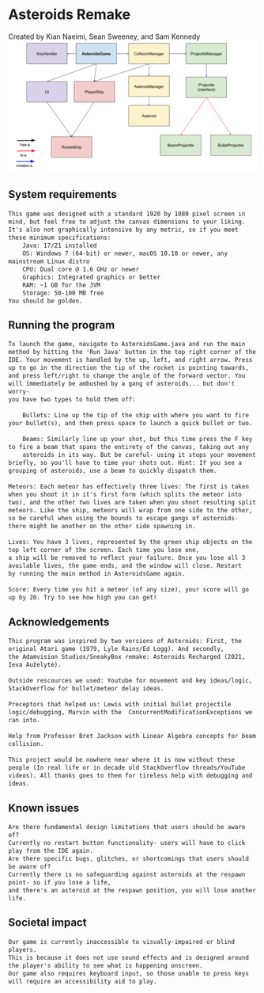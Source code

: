# Asteroids Remake
Created by Kian Naeimi, Sean Sweeney, and Sam Kennedy
    ![Class Diagram](./FinalClassDiagram.png)
## System requirements
    This game was designed with a standard 1920 by 1080 pixel screen in mind, but feel free to adjust the canvas dimensions to your liking. It's also not graphically intensive by any metric, so if you meet these minimum specifications:
        Java: 17/21 installed
        OS: Windows 7 (64-bit) or newer, macOS 10.10 or newer, any mainstream Linux distro
        CPU: Dual core @ 1.6 GHz or newer
        Graphics: Integrated graphics or better
        RAM: ~1 GB for the JVM 
        Storage: 50-100 MB free
    You should be golden. 

## Running the program
    To launch the game, navigate to AsteroidsGame.java and run the main method by hitting the 'Run Java' button in the top right corner of the
    IDE. Your movement is handled by the up, left, and right arrow. Press up to go in the direction the tip of the rocket is pointing towards,
    and press left/right to change the angle of the forward vector. You will immediately be ambushed by a gang of asteroids... but don't worry-
    you have two types to hold them off:
    
        Bullets: Line up the tip of the ship with where you want to fire your bullet(s), and then press space to launch a quick bullet or two. 
        
        Beams: Similarly line up your shot, but this time press the F key to fire a beam that spans the entirety of the canvas, taking out any 
        asteroids in its way. But be careful- using it stops your movement briefly, so you'll have to time your shots out. Hint: If you see a grouping of asteroids, use a beam to quickly dispatch them.

    Meteors: Each meteor has effectively three lives: The first is taken when you shoot it in it's first form (which splits the meteor into two), and the other two lives are taken when you shoot resulting split meteors. Like the ship, meteors will wrap from one side to the other,
    so be careful when using the bounds to escape gangs of asteroids- there might be another on the other side spawning in. 
    
    Lives: You have 3 lives, represented by the green ship objects on the top left corner of the screen. Each time you lose one, 
    a ship will be removed to reflect your failure. Once you lose all 3 available lives, the game ends, and the window will close. Restart
    by running the main method in AsteroidsGame again.

    Score: Every time you hit a meteor (of any size), your score will go up by 20. Try to see how high you can get!
    


## Acknowledgements
    This program was inspired by two versions of Asteroids: First, the original Atari game (1979, Lyle Rains/Ed Logg). And secondly,
    the Adamvision Studios/SneakyBox remake: Asteroids Recharged (2021, Ieva Auželytė).
    
    Outside rescources we used: Youtube for movement and key ideas/logic, StackOverflow for bullet/meteor delay ideas.

    Preceptors that helped us: Lewis with initial bullet projectile logic/debugging, Marvin with the  ConcurrentModificationExceptions we ran into.
    
    Help from Professor Bret Jackson with Linear Algebra concepts for beam collision. 
    
    This project would be nowhere near where it is now without these people (In real life or in decade old StackOverflow threads/YouTube videos). All thanks goes to them for tireless help with debugging and ideas.

## Known issues
    Are there fundamental design limitations that users should be aware of?
    Currently no restart button functionality- users will have to click play from the IDE again.
    Are there specific bugs, glitches, or shortcomings that users should be aware of?
    Currently there is no safeguarding against asteroids at the respawn point- so if you lose a life, 
    and there's an asteroid at the respawn position, you will lose another life.

## Societal impact
    Our game is currently inaccessible to visually-impaired or blind players.
    This is because it does not use sound effects and is designed around the player's ability to see what is happening onscreen.
    Our game also requires keyboard input, so those unable to press keys will require an accessibility aid to play.

